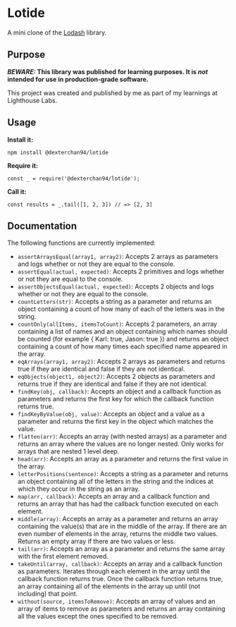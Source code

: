# Lotide

A mini clone of the [Lodash](https://lodash.com) library.

## Purpose

**_BEWARE:_ This library was published for learning purposes. It is _not_ intended for use in production-grade software.**

This project was created and published by me as part of my learnings at Lighthouse Labs. 

## Usage

**Install it:**

`npm install @dexterchan94/lotide`

**Require it:**

`const _ = require('@dexterchan94/lotide');`

**Call it:**

`const results = _.tail([1, 2, 3]) // => [2, 3]`

## Documentation

The following functions are currently implemented:

* `assertArraysEqual(array1, array2)`: Accepts 2 arrays as parameters and logs whether or not they are equal to the console.
* `assertEqual(actual, expected)`: Accepts 2 primitives and logs whether or not they are equal to the console.
* `assertObjectsEqual(actual, expected)`: Accepts 2 objects and logs whether or not they are equal to the console.
* `countLetters(str)`: Accepts a string as a parameter and returns an object containing a count of how many of each of the letters was in the string.
* `countOnly(allItems, itemsToCount)`: Accepts 2 parameters, an array containing a list of names and an object containing which names should be counted (for example { Karl: true, Jason: true }) and returns an object containing a count of how many times each specified name appeared in the array.
* `eqArrays(array1, array2)`: Accepts 2 arrays as parameters and returns true if they are identical and false if they are not identical.
* `eqObjects(object1, object2)`: Accepts 2 objects as parameters and returns true if they are identical and false if they are not identical.
* `findKey(obj, callback)`: Accepts an object and a callback function as parameters and returns the first key for which the callback function returns true.
* `findKeyByValue(obj, value)`: Accepts an object and a value as a parameter and returns the first key in the object which matches the value.
* `flatten(arr)`: Accepts an array (with nested arrays) as a parameter and returns an array where the values are no longer nested. Only works for arrays that are nested 1 level deep.
* `head(arr)`: Accepts an array as a parameter and returns the first value in the array.
* `letterPositions(sentence)`: Accepts a string as a parameter and returns an object containing all of the letters in the string and the indices at which they occur in the string as an array.
* `map(arr, callback)`: Accepts an array and a callback function and returns an array that has had the callback function executed on each element. 
* `middle(array)`: Accepts an array as a parameter and returns an array containing the value(s) that are in the middle of the array. If there are an even number of elements in the array, returns the middle two values. Returns an empty array if there are two values or less.
* `tail(arr)`: Accepts an array as a parameter and returns the same array with the first element removed. 
* `takeUntil(array, callback)`: Accepts an array and a callback function as parameters. Iterates through each element in the array until the callback function returns true. Once the callback function returns true, an array containing all of the elements in the array up until (not including) that point. 
* `without(source, itemsToRemove)`: Accepts an array of values and an array of items to remove as parameters and returns an array containing all the values except the ones specified to be removed. 